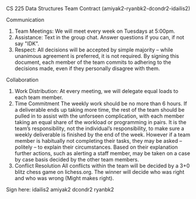 CS 225 Data Structures
Team Contract (amiyak2-ryanbk2-dcondr2-idailis2)

Communication
1. Team Meetings: We will meet every week on Tuesdays at 5:00pm. 
2. Assistance: Text in the group chat. Answer questions if you can, if not say "IDK".
3. Respect: All decisions will be accepted by simple majority – while unanimous agreement is preferred,
it is not required. By signing this document, each member of the team commits to adhering
to the decisions made, even if they personally disagree with them.
  
Collaboration
1. Work Distribution: At every meeting, we will delegate equal loads to each team member.
2. Time Commitment The weekly work should be no more than 6 hours. 
If a deliverable ends up taking more time, the rest of the team should be pulled in to assist
with the unforseen complication, with each member taking an equal share of the workload or
programming in pairs. It is the team’s responsibility, not the individual’s responsibility, to
make sure a weekly deliverable is finished by the end of the week.
However if a team member is habitually not completing their tasks, they may be asked –
politely – to explain their circumstances. Based on their explanation further actions, such
as alerting a staff member, may be taken on a case by case basis decided by the other team
members.
3. Conflict Resolution All conflicts within the team will be decided by a 3+0 blitz chess game on lichess.org.
The winner will decide who was right and who was wrong (Might makes right).
  
Sign here:
  idailis2
  amiyak2
  dcondr2
  ryanbk2
